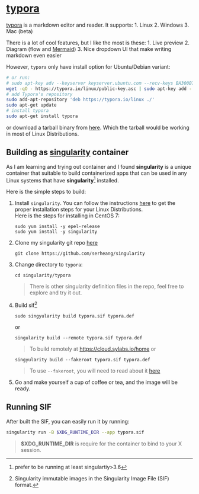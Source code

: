 # [typora](https://typora.io) 
[typora](https//typora.io) is a markdown editor and reader.  It supports:
    1. Linux
    2. Windows
    3. Mac (beta)

There is a lot of cool features, but I like the most is these:
    1. Live preview
    2. Diagram (flow and [Mermaid](https://mermaid-js.github.io/mermaid/#/))
    3. Nice dropdown UI that make writing markdown even easier

However, `typora` only have install option for Ubuntu/Debian variant:
```bash
# or run:
# sudo apt-key adv --keyserver keyserver.ubuntu.com --recv-keys BA300B7755AFCFAE
wget -qO - https://typora.io/linux/public-key.asc | sudo apt-key add -
# add Typora's repository
sudo add-apt-repository 'deb https://typora.io/linux ./'
sudo apt-get update
# install typora
sudo apt-get install typora
```
or download a tarball binary from [here](https://typora.io/linux/Typora-linux-x64.tar.gz).
Which the tarball would be working in most of Linux Distributions.

## Building as [singularity](https://sylabs.io/guides/3.6/user-guide/) container
As I am learning and trying out container and I found **singularity** is a unique container that suitable to build containerized apps that can be used in any Linux systems that have **singularity**[^preferred version] installed.

Here is the simple steps to build:
1. Install `singularity`.  You can follow the instructions [here](https://sylabs.io/guides/3.6/admin-guide/installation.html) to get the proper installation steps for your Linux Distributions.  
Here is the steps for installing in CentOS 7:
	```
	sudo yum install -y epel-release
	sudo yum install -y singularity
	```
	
2. Clone my singularity git repo [here](https://github.com/serheang/singularity)
    ```
    git clone https://github.com/serheang/singularity
    ```
3. Change directory to `typora`:
	```
	cd singularity/typora
	```
	> There is other singularity definition files in the repo, feel free to explore and try it out.  
4. Build sif[^what is sif]
	```
	sudo singyularity build typora.sif typora.def
	```
	or
	```
	singularity build --remote typora.sif typora.def
	```
	> To build remotely at https://cloud.sylabs.io/home
	or
	```
	singyularity build --fakeroot typora.sif typora.def
	```
	> To use `--fakeroot`, you will need to read about it [here](https://sylabs.io/guides/3.6/admin-guide/user_namespace.html)
5. Go and make yourself a cup of coffee or tea, and the image will be ready.

## Running SIF
After built the SIF, you can easily run it by running:
```bash
singularity run -B $XDG_RUNTIME_DIR --app typora.sif
```
> **$XDG_RUNTIME_DIR** is require for the container to bind to your X session.

[^preferred version]: prefer to be running at least singulartiy>3.6
[^what is sif]: Singularity immutable images in the Singularity Image File (SIF) format.
